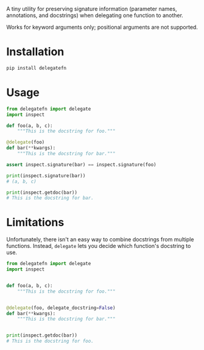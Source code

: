 A tiny utility for preserving signature information (parameter names, annotations, and docstrings) when delegating one
function to another.

Works for keyword arguments only; positional arguments are not supported.

# Installation

```bash
pip install delegatefn
```

# Usage

```python
from delegatefn import delegate
import inspect

def foo(a, b, c):
    """This is the docstring for foo."""

@delegate(foo)
def bar(**kwargs):
    """This is the docstring for bar."""

assert inspect.signature(bar) == inspect.signature(foo)

print(inspect.signature(bar))
# (a, b, c)

print(inspect.getdoc(bar))
# This is the docstring for bar.
```

# Limitations

Unfortunately, there isn't an easy way to combine docstrings from multiple functions. Instead, `delegate` lets you
decide which function's docstring to use.

```python
from delegatefn import delegate
import inspect


def foo(a, b, c):
    """This is the docstring for foo."""


@delegate(foo, delegate_docstring=False)
def bar(**kwargs):
    """This is the docstring for bar."""


print(inspect.getdoc(bar))
# This is the docstring for foo.
```
    